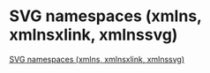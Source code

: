 # SVG namespaces (xmlns, xmlnsxlink, xmlnssvg)
[SVG namespaces (xmlns, xmlnsxlink, xmlnssvg)](https://aiwithcloud.com/2022/09/19/svg_namespaces_xmlns_xmlnsxlink_xmlnssvg/)